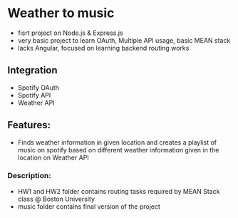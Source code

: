 # Weather to music
- fisrt project on Node.js & Express.js
- very basic project to learn OAuth, Multiple API usage, basic MEAN stack
- lacks Angular, focused on learning backend routing works

## Integration
- Spotify OAuth
- Spotify API
- Weather API

## Features:
- Finds weather information in given location and creates a playlist of music on spotify based on different weather information given in the location on Weather API


### Description:
- HW1 and HW2 folder contains routing tasks required by MEAN Stack class @ Boston University
- music folder contains final version of the project
